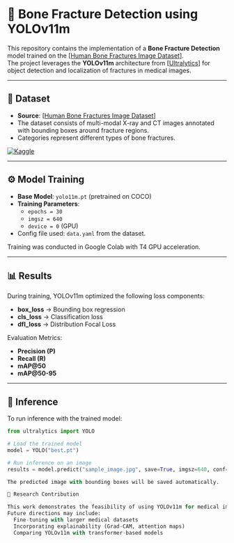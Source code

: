 # 🦴 Bone Fracture Detection using YOLOv11m

This repository contains the implementation of a **Bone Fracture Detection** model trained on the [[Human Bone Fractures Image Dataset](https://www.kaggle.com/datasets/jockeroika/human-bone-fractures-image-dataset/data)].  
The project leverages the **YOLOv11m** architecture from [[Ultralytics](https://www.ultralytics.com/)] for object detection and localization of fractures in medical images.  

---

## 📌 Dataset
- **Source**: [[Human Bone Fractures Image Dataset](https://www.kaggle.com/datasets/jockeroika/human-bone-fractures-image-dataset/data)]  
- The dataset consists of multi-modal X-ray and CT images annotated with bounding boxes around fracture regions.  
- Categories represent different types of bone fractures.  

[![Kaggle](https://img.shields.io/badge/Dataset-Kaggle-blue)](https://www.kaggle.com/datasets/jockeroika/human-bone-fractures-image-dataset/data)

---

## ⚙️ Model Training
- **Base Model**: `yolo11m.pt` (pretrained on COCO)  
- **Training Parameters**:  
  - `epochs = 30`  
  - `imgsz = 640`  
  - `device = 0` (GPU)  
- Config file used: `data.yaml` from the dataset.  

Training was conducted in Google Colab with T4 GPU acceleration.

---

## 📊 Results
During training, YOLOv11m optimized the following loss components:  
- **box_loss** → Bounding box regression  
- **cls_loss** → Classification loss  
- **dfl_loss** → Distribution Focal Loss  

Evaluation Metrics:  
- **Precision (P)**  
- **Recall (R)**  
- **mAP@50**  
- **mAP@50-95**  


---

## 🚀 Inference
To run inference with the trained model:  

```python
from ultralytics import YOLO

# Load the trained model
model = YOLO("best.pt")

# Run inference on an image
results = model.predict("sample_image.jpg", save=True, imgsz=640, conf=0.25)

The predicted image with bounding boxes will be saved automatically.

🔬 Research Contribution

This work demonstrates the feasibility of using YOLOv11m for medical image analysis, specifically for bone fracture detection.
Future directions may include:
  Fine-tuning with larger medical datasets
  Incorporating explainability (Grad-CAM, attention maps)
  Comparing YOLOv11m with transformer-based models
